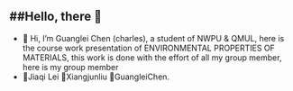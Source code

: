 ##Hello, there 👋
- 
- 👋 Hi, I’m Guanglei Chen (charles), a student of NWPU & QMUL, here is the course work presentation of ENVIRONMENTAL PROPERTIES OF MATERIALS, this work 
is done with the effort of all my group member, here is my group member
- 👀Jiaqi Lei 👀Xiangjunliu 👀GuangleiChen.

